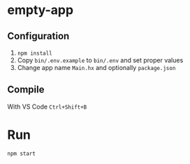 # empty-app

## Configuration

1. `npm install`
1. Copy `bin/.env.example` to `bin/.env` and set proper values
1. Change app name `Main.hx` and optionally `package.json`

## Compile

With VS Code `Ctrl+Shift+B`

# Run

`npm start`
